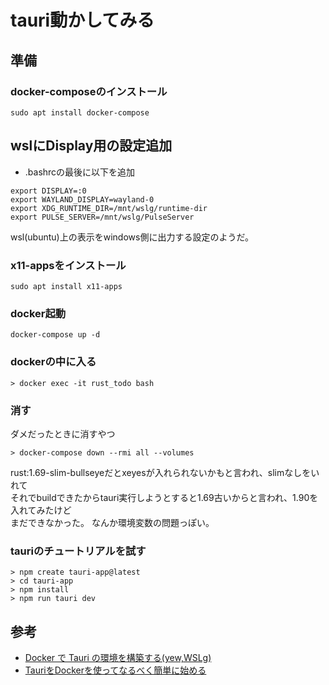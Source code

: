 # tauri動かしてみる

## 準備

### docker-composeのインストール

```
sudo apt install docker-compose
```

## wslにDisplay用の設定追加

- .bashrcの最後に以下を追加

```
export DISPLAY=:0
export WAYLAND_DISPLAY=wayland-0
export XDG_RUNTIME_DIR=/mnt/wslg/runtime-dir
export PULSE_SERVER=/mnt/wslg/PulseServer
```

wsl(ubuntu)上の表示をwindows側に出力する設定のようだ。

### x11-appsをインストール 

```
sudo apt install x11-apps
```

### docker起動

```
docker-compose up -d
```

### dockerの中に入る

```shell
> docker exec -it rust_todo bash
```

### 消す
ダメだったときに消すやつ

``` shell
> docker-compose down --rmi all --volumes
```

rust:1.69-slim-bullseyeだとxeyesが入れられないかもと言われ、slimなしをいれて<br>
それでbuildできたからtauri実行しようとすると1.69古いからと言われ、1.90を入れてみたけど<br>
まだできなかった。
なんか環境変数の問題っぽい。

### tauriのチュートリアルを試す

``` shell
> npm create tauri-app@latest
> cd tauri-app
> npm install
> npm run tauri dev
```


## 参考

- [Docker で Tauri の環境を構築する(yew,WSLg)](https://qiita.com/Ritz/items/883337f711a48663cf64)
- [TauriをDockerを使ってなるべく簡単に始める](https://www.tunamaguro.dev/articles/2023/05/tauri-docker/)